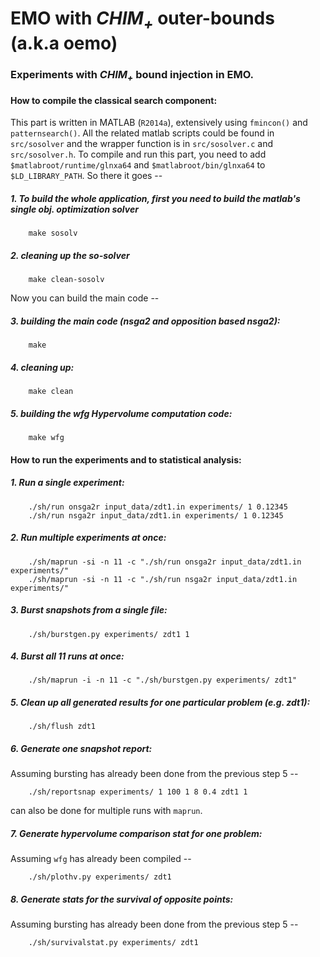 EMO with *CHIM<sub>+<sub>* outer-bounds (a.k.a oemo)
=====================================================

### Experiments with *CHIM<sub>+<sub>* bound injection in EMO.

#### How to compile the classical search component:
This part is written in MATLAB (`R2014a`), extensively using `fmincon()` and `patternsearch()`. All the related matlab scripts could be found in `src/sosolver` and the wrapper function is in `src/sosolver.c` and `src/sosolver.h`. To compile and run this part, you need to add `$matlabroot/runtime/glnxa64` and `$matlabroot/bin/glnxa64` to `$LD_LIBRARY_PATH`. So there it goes -- 

##### 1. To build the whole application, first you need to build the matlab's single obj. optimization solver
```shell
	make sosolv
```

##### 2. cleaning up the so-solver
```shell
	make clean-sosolv
```

Now you can build the main code --


##### 3. building the main code (nsga2 and opposition based nsga2):
```shell
	make
```

##### 4. cleaning up:
```shell
	make clean
```

##### 5. building the wfg Hypervolume computation code:
```shell
	make wfg
``` 


#### How to run the experiments and to statistical analysis:

##### 1. Run a single experiment:
```shell
	./sh/run onsga2r input_data/zdt1.in experiments/ 1 0.12345
	./sh/run nsga2r input_data/zdt1.in experiments/ 1 0.12345
```

##### 2. Run multiple experiments at once:
```shell
	./sh/maprun -si -n 11 -c "./sh/run onsga2r input_data/zdt1.in experiments/"
	./sh/maprun -si -n 11 -c "./sh/run nsga2r input_data/zdt1.in experiments/"
```

##### 3. Burst snapshots from a single file:
```shell
	./sh/burstgen.py experiments/ zdt1 1
```
	
##### 4. Burst all 11 runs at once:
```shell
	./sh/maprun -i -n 11 -c "./sh/burstgen.py experiments/ zdt1"
```

##### 5. Clean up all generated results for one particular problem (e.g. zdt1):
```shell
	./sh/flush zdt1
```

##### 6. Generate one snapshot report:

Assuming bursting has already been done from the previous step 5 --
```shell
	./sh/reportsnap experiments/ 1 100 1 8 0.4 zdt1 1
```
can also be done for multiple runs with `maprun`.

##### 7. Generate hypervolume comparison stat for one problem:

Assuming `wfg` has already been compiled --
```shell
	./sh/plothv.py experiments/ zdt1
```

##### 8. Generate stats for the survival of opposite points:

Assuming bursting has already been done from the previous step 5 --
```shell
	./sh/survivalstat.py experiments/ zdt1
```
